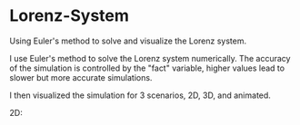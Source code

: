 # Lorenz-System
Using Euler's method to solve and visualize the Lorenz system.


I use Euler's method to solve the Lorenz system numerically. The accuracy of the simulation is controlled by the "fact" variable, 
higher values lead to slower but more accurate simulations.

I then visualized the simulation for 3 scenarios, 2D, 3D, and animated.

2D: 
